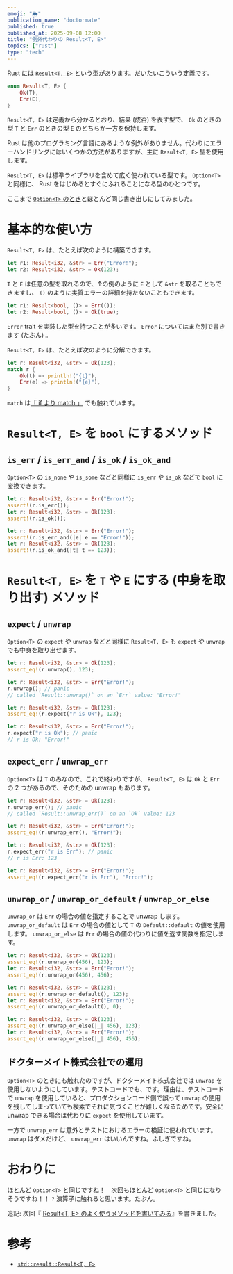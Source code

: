 ```yaml
---
emoji: "🌦️"
publication_name: "doctormate"
published: true
published_at: 2025-09-08 12:00
title: "例外代わりの Result<T, E>"
topics: ["rust"]
type: "tech"
---
```


Rust には [`Result<T, E>`](https://doc.rust-lang.org/std/result/enum.Result.html) という型があります。だいたいこういう定義です。

```rust
enum Result<T, E> {
    Ok(T),
    Err(E),
}
```

`Result<T, E>` は定義から分かるとおり、結果 (成否) を表す型で、 `Ok` のときの型 `T` と `Err` のときの型 `E` のどちらか一方を保持します。

Rust は他のプログラミング言語にあるような例外がありません。代わりにエラーハンドリングにはいくつかの方法がありますが、主に `Result<T, E>` 型を使用します。

`Result<T, E>` は標準ライブラリを含めて広く使われている型です。 `Option<T>` と同様に、 Rust をはじめるとすぐにふれることになる型のひとつです。

ここまで [`Option<T>` のとき](https://zenn.dev/doctormate/articles/7100b404d89917)とほとんど同じ書き出しにしてみました。

# 基本的な使い方

`Result<T, E>` は、たとえば次のように構築できます。

```rust
let r1: Result<i32, &str> = Err("Error!");
let r2: Result<i32, &str> = Ok(123);
```

`T` と `E` は任意の型を取れるので、↑の例のように `E` として `&str` を取ることもできますし、 `()` のように実質エラーの詳細を持たないこともできます。

```rust
let r1: Result<bool, ()> = Err(());
let r2: Result<bool, ()> = Ok(true);
```

`Error` trait を実装した型を持つことが多いです。 `Error` についてはまた別で書きます (たぶん) 。

`Result<T, E>` は、たとえば次のように分解できます。

```rust
let r: Result<i32, &str> = Ok(123);
match r {
    Ok(t) => println!("{t}"),
    Err(e) => println!("{e}"),
}
```

`match` は[「 if より match 」](https://zenn.dev/doctormate/articles/269b20722fd9cd) でも触れています。

# `Result<T, E>` を `bool` にするメソッド

## `is_err` / `is_err_and` / `is_ok` / `is_ok_and`

`Option<T>` の `is_none` や `is_some` などと同様に `is_err` や `is_ok` などで `bool` に変換できます。

```rust
let r: Result<i32, &str> = Err("Error!");
assert!(r.is_err());
let r: Result<i32, &str> = Ok(123);
assert!(r.is_ok());

let r: Result<i32, &str> = Err("Error!");
assert!(r.is_err_and(|e| e == "Error!"));
let r: Result<i32, &str> = Ok(123);
assert!(r.is_ok_and(|t| t == 123));
```

# `Result<T, E>` を `T` や `E` にする (中身を取り出す) メソッド

## `expect` / `unwrap`

`Option<T>` の `expect` や `unwrap` などと同様に `Result<T, E>` も `expect` や `unwrap` でも中身を取り出せます。

```rust
let r: Result<i32, &str> = Ok(123);
assert_eq!(r.unwrap(), 123);

let r: Result<i32, &str> = Err("Error!");
r.unwrap(); // panic
// called `Result::unwrap()` on an `Err` value: "Error!"

let r: Result<i32, &str> = Ok(123);
assert_eq!(r.expect("r is Ok"), 123);

let r: Result<i32, &str> = Err("Error!");
r.expect("r is Ok"); // panic
// r is Ok: "Error!"
```

## `expect_err` / `unwrap_err`

`Option<T>` は `T` のみなので、これで終わりですが、 `Result<T, E>` は `Ok` と `Err` の 2 つがあるので、そのための unwrap もあります。

```rust
let r: Result<i32, &str> = Ok(123);
r.unwrap_err(); // panic
// called `Result::unwrap_err()` on an `Ok` value: 123

let r: Result<i32, &str> = Err("Error!");
assert_eq!(r.unwrap_err(), "Error!");

let r: Result<i32, &str> = Ok(123);
r.expect_err("r is Err"); // panic
// r is Err: 123

let r: Result<i32, &str> = Err("Error!");
assert_eq!(r.expect_err("r is Err"), "Error!");
```

## `unwrap_or` / `unwrap_or_default` / `unwrap_or_else`

`unwrap_or` は `Err` の場合の値を指定することで unwrap します。 `unwrap_or_default` は `Err` の場合の値として `T` の `Default::default` の値を使用します。 `unwrap_or_else` は `Err` の場合の値の代わりに値を返す関数を指定します。 

```rust
let r: Result<i32, &str> = Ok(123);
assert_eq!(r.unwrap_or(456), 123);
let r: Result<i32, &str> = Err("Error!");
assert_eq!(r.unwrap_or(456), 456);

let r: Result<i32, &str> = Ok(123);
assert_eq!(r.unwrap_or_default(), 123);
let r: Result<i32, &str> = Err("Error!");
assert_eq!(r.unwrap_or_default(), 0);

let r: Result<i32, &str> = Ok(123);
assert_eq!(r.unwrap_or_else(|_| 456), 123);
let r: Result<i32, &str> = Err("Error!");
assert_eq!(r.unwrap_or_else(|_| 456), 456);
```


## ドクターメイト株式会社での運用

`Option<T>` のときにも触れたのですが、ドクターメイト株式会社では `unwrap` を使用しないようにしています。テストコードでも、です。理由は、テストコードで `unwrap` を使用していると、プロダクションコード側で誤って `unwrap` の使用を残してしまっていても検索でそれに気づくことが難しくなるためです。安全に unwrap できる場合は代わりに `expect` を使用しています。

一方で `unwrap_err` は意外とテストにおけるエラーの検証に使われています。 `unwrap` はダメだけど、 `unwrap_err` はいいんですね。ふしぎですね。


# おわりに

ほとんど `Option<T>` と同じですね！　次回もほとんど `Option<T>` と同じになりそうですね！！ `?` 演算子に触れると思います。たぶん。

追記: 次回『 [Result&lt;T, E&gt; のよく使うメソッドを書いてみる](https://zenn.dev/doctormate/articles/0142554bb24491)』を書きました。

# 参考

- [`std::result::Result<T, E>`](https://doc.rust-lang.org/std/result/enum.Result.html)
